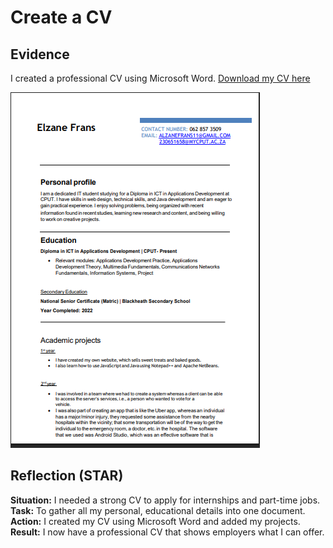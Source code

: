 # Create a CV

## Evidence
I created a professional CV using Microsoft Word. 
[Download my CV here](files/Elzane_FransCV.pdf)

![CV Screenshot](images/my-cv-screenshot.png)

## Reflection (STAR)
**Situation:** I needed a strong CV to apply for internships and part-time jobs.  
**Task:** To gather all my personal, educational details into one document.  
**Action:** I created my CV using Microsoft Word and added my projects.  
**Result:** I now have a professional CV that shows employers what I can offer.
